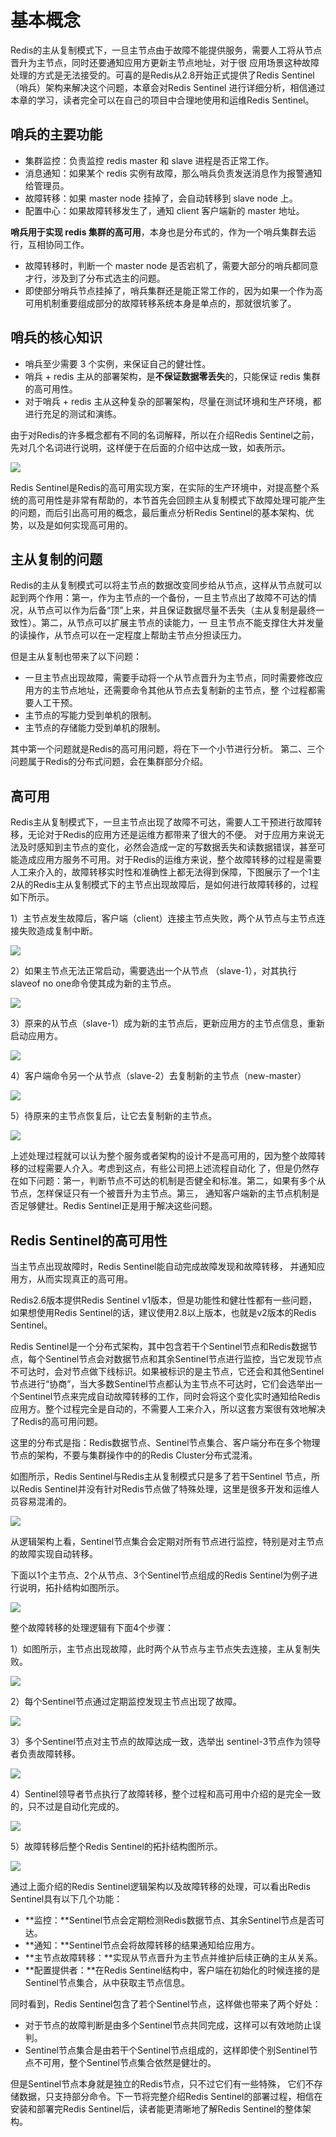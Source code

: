 # 基本概念

Redis的主从复制模式下，一旦主节点由于故障不能提供服务，需要人工将从节点晋升为主节点，同时还要通知应用方更新主节点地址，对于很 应用场景这种故障处理的方式是无法接受的。可喜的是Redis从2.8开始正式提供了Redis Sentinel（哨兵）架构来解决这个问题，本章会对Redis Sentinel 进行详细分析，相信通过本章的学习，读者完全可以在自己的项目中合理地使用和运维Redis Sentinel。

## 哨兵的主要功能

* 集群监控：负责监控 redis master 和 slave 进程是否正常工作。
* 消息通知：如果某个 redis 实例有故障，那么哨兵负责发送消息作为报警通知给管理员。
* 故障转移：如果 master node 挂掉了，会自动转移到 slave node 上。
* 配置中心：如果故障转移发生了，通知 client 客户端新的 master 地址。

**哨兵用于实现 redis 集群的高可用**，本身也是分布式的，作为一个哨兵集群去运行，互相协同工作。

* 故障转移时，判断一个 master node 是否宕机了，需要大部分的哨兵都同意才行，涉及到了分布式选主的问题。
* 即使部分哨兵节点挂掉了，哨兵集群还是能正常工作的，因为如果一个作为高可用机制重要组成部分的故障转移系统本身是单点的，那就很坑爹了。

## **哨兵的核心知识**

* 哨兵至少需要 3 个实例，来保证自己的健壮性。
* 哨兵 + redis 主从的部署架构，是**不保证数据零丢失**的，只能保证 redis 集群的高可用性。
* 对于哨兵 + redis 主从这种复杂的部署架构，尽量在测试环境和生产环境，都进行充足的测试和演练。

由于对Redis的许多概念都有不同的名词解释，所以在介绍Redis Sentinel之前，先对几个名词进行说明，这样便于在后面的介绍中达成一致，如表所示。

![](../.gitbook/assets/image%20%28136%29.png)

Redis Sentinel是Redis的高可用实现方案，在实际的生产环境中，对提高整个系统的高可用性是非常有帮助的，本节首先会回顾主从复制模式下故障处理可能产生的问题，而后引出高可用的概念，最后重点分析Redis Sentinel的基本架构、优势，以及是如何实现高可用的。

## 主从复制的问题

Redis的主从复制模式可以将主节点的数据改变同步给从节点，这样从节点就可以起到两个作用：第一，作为主节点的一个备份，一旦主节点出了故障不可达的情况，从节点可以作为后备“顶”上来，并且保证数据尽量不丢失（主从复制是最终一致性）。第二，从节点可以扩展主节点的读能力，一 旦主节点不能支撑住大并发量的读操作，从节点可以在一定程度上帮助主节点分担读压力。

但是主从复制也带来了以下问题：

* 一旦主节点出现故障，需要手动将一个从节点晋升为主节点，同时需要修改应用方的主节点地址，还需要命令其他从节点去复制新的主节点，整 个过程都需要人工干预。
* 主节点的写能力受到单机的限制。
* 主节点的存储能力受到单机的限制。

其中第一个问题就是Redis的高可用问题，将在下一个小节进行分析。 第二、三个问题属于Redis的分布式问题，会在集群部分介绍。

## 高可用

Redis主从复制模式下，一旦主节点出现了故障不可达，需要人工干预进行故障转移，无论对于Redis的应用方还是运维方都带来了很大的不便。 对于应用方来说无法及时感知到主节点的变化，必然会造成一定的写数据丢失和读数据错误，甚至可能造成应用方服务不可用。对于Redis的运维方来说，整个故障转移的过程是需要人工来介入的，故障转移实时性和准确性上都无法得到保障，下图展示了一个1主2从的Redis主从复制模式下的主节点出现故障后，是如何进行故障转移的，过程如下所示。

1）主节点发生故障后，客户端（client）连接主节点失败，两个从节点与主节点连接失败造成复制中断。

![](../.gitbook/assets/image%20%28167%29.png)

2）如果主节点无法正常启动，需要选出一个从节点 （slave-1），对其执行slaveof no one命令使其成为新的主节点。

![](../.gitbook/assets/image%20%28200%29.png)

3）原来的从节点（slave-1）成为新的主节点后，更新应用方的主节点信息，重新启动应用方。

![](../.gitbook/assets/image%20%28114%29.png)

4）客户端命令另一个从节点（slave-2）去复制新的主节点（new-master）

![](../.gitbook/assets/image%20%28161%29.png)

5）待原来的主节点恢复后，让它去复制新的主节点。

![](../.gitbook/assets/image%20%28132%29.png)

上述处理过程就可以认为整个服务或者架构的设计不是高可用的，因为整个故障转移的过程需要人介入。考虑到这点，有些公司把上述流程自动化 了，但是仍然存在如下问题：第一，判断节点不可达的机制是否健全和标准。第二，如果有多个从节点，怎样保证只有一个被晋升为主节点。第三， 通知客户端新的主节点机制是否足够健壮。Redis Sentinel正是用于解决这些问题。

## Redis Sentinel的高可用性

当主节点出现故障时，Redis Sentinel能自动完成故障发现和故障转移， 并通知应用方，从而实现真正的高可用。

Redis2.6版本提供Redis Sentinel v1版本，但是功能性和健壮性都有一些问题，如果想使用Redis Sentinel的话，建议使用2.8以上版本，也就是v2版本的Redis Sentinel。

Redis Sentinel是一个分布式架构，其中包含若干个Sentinel节点和Redis数据节点，每个Sentinel节点会对数据节点和其余Sentinel节点进行监控，当它发现节点不可达时，会对节点做下线标识。如果被标识的是主节点，它还会和其他Sentinel节点进行“协商”，当大多数Sentinel节点都认为主节点不可达时，它们会选举出一个Sentinel节点来完成自动故障转移的工作，同时会将这个变化实时通知给Redis应用方。整个过程完全是自动的，不需要人工来介入，所以这套方案很有效地解决了Redis的高可用问题。

这里的分布式是指：Redis数据节点、Sentinel节点集合、客户端分布在多个物理节点的架构，不要与集群操作中的的Redis Cluster分布式混淆。

如图所示，Redis Sentinel与Redis主从复制模式只是多了若干Sentinel 节点，所以Redis Sentinel并没有针对Redis节点做了特殊处理，这里是很多开发和运维人员容易混淆的。

![](../.gitbook/assets/image%20%28174%29.png)

从逻辑架构上看，Sentinel节点集合会定期对所有节点进行监控，特别是对主节点的故障实现自动转移。

下面以1个主节点、2个从节点、3个Sentinel节点组成的Redis Sentinel为例子进行说明，拓扑结构如图所示。

![](../.gitbook/assets/image%20%28135%29.png)

整个故障转移的处理逻辑有下面4个步骤：

1）如图所示，主节点出现故障，此时两个从节点与主节点失去连接，主从复制失败。

![](../.gitbook/assets/image%20%2814%29.png)

2）每个Sentinel节点通过定期监控发现主节点出现了故障。

![](../.gitbook/assets/image%20%2878%29.png)

3）多个Sentinel节点对主节点的故障达成一致，选举出 sentinel-3节点作为领导者负责故障转移。

![](../.gitbook/assets/image%20%28222%29.png)

4）Sentinel领导者节点执行了故障转移，整个过程和高可用中介绍的是完全一致的，只不过是自动化完成的。

![](../.gitbook/assets/image%20%2883%29.png)

5）故障转移后整个Redis Sentinel的拓扑结构图所示。

![](../.gitbook/assets/image%20%2818%29.png)

通过上面介绍的Redis Sentinel逻辑架构以及故障转移的处理，可以看出Redis Sentinel具有以下几个功能： 

* **监控：**Sentinel节点会定期检测Redis数据节点、其余Sentinel节点是否可达。 
* **通知：**Sentinel节点会将故障转移的结果通知给应用方。 
* **主节点故障转移：**实现从节点晋升为主节点并维护后续正确的主从关系。 
* **配置提供者：**在Redis Sentinel结构中，客户端在初始化的时候连接的是Sentinel节点集合，从中获取主节点信息。

同时看到，Redis Sentinel包含了若个Sentinel节点，这样做也带来了两个好处：

* 对于节点的故障判断是由多个Sentinel节点共同完成，这样可以有效地防止误判。
* Sentinel节点集合是由若干个Sentinel节点组成的，这样即使个别Sentinel节点不可用，整个Sentinel节点集合依然是健壮的。

但是Sentinel节点本身就是独立的Redis节点，只不过它们有一些特殊， 它们不存储数据，只支持部分命令。下一节将完整介绍Redis Sentinel的部署过程，相信在安装和部署完Redis Sentinel后，读者能更清晰地了解Redis Sentinel的整体架构。

